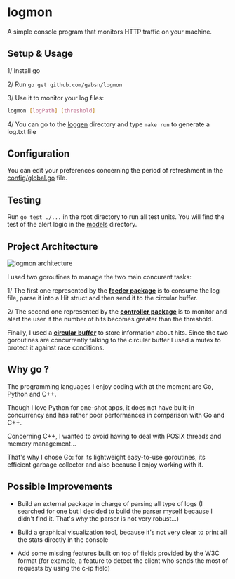 # logmon

A simple console program that monitors HTTP traffic on your machine.

## Setup & Usage

1/ Install go

2/ Run ```go get github.com/gabsn/logmon```

3/ Use it to monitor your log files:
```bash
logmon [logPath] [threshold]
```
4/ You can go to the [loggen](loggen) directory and type ```make run``` to generate a log.txt file

## Configuration

You can edit your preferences concerning the period of refreshment in the [config/global.go](config/global.go) file.

## Testing

Run ```go test ./...``` in the root directory to run all test units.
You will find the test of the alert logic in the [models](models) directory.

## Project Architecture

![logmon architecture](docs/logmon_architecture.png)

I used two goroutines to manage the two main concurent tasks:

1/ The first one represented by the [__feeder package__](feeder) is to consume the log file, parse it into a Hit struct and then send it to the circular buffer.

2/ The second one represented by the [__controller package__](controller) is to monitor and alert the user if the number of hits becomes greater than the threshold.

Finally, I used a [__circular buffer__](models/circularbuffer.go) to store information about hits. Since the two goroutines are concurrently talking to the circular buffer I used a mutex to protect it against race conditions.

## Why go ?

The programming languages I enjoy coding with at the moment are Go, Python and C++.

Though I love Python for one-shot apps, it does not have built-in concurrency and has rather poor performances in comparison with Go and C++.

Concerning C++, I wanted to avoid having to deal with POSIX threads and memory management...

That's why I chose Go: for its lightweight easy-to-use goroutines, its efficient garbage collector and also because I enjoy working with it.

## Possible Improvements

- Build an external package in charge of parsing all type of logs (I searched for one but I decided to build the parser myself because I didn't find it. That's why the parser is not very robust...)

- Build a graphical visualization tool, because it's not very clear to print all the stats directly in the console

- Add some missing features built on top of fields provided by the W3C format (for example, a feature to detect the client who sends the most of requests by using the c-ip field)


